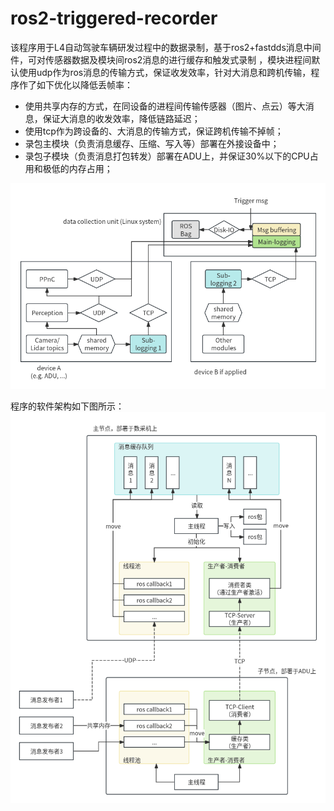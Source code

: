 # ros2-triggered-recorder
该程序用于L4自动驾驶车辆研发过程中的数据录制，基于ros2+fastdds消息中间件，可对传感器数据及模块间ros2消息的进行缓存和触发式录制 ，模块进程间默认使用udp作为ros消息的传输方式，保证收发效率，针对大消息和跨机传输，程序作了如下优化以降低丢帧率：
- 使用共享内存的方式，在同设备的进程间传输传感器（图片、点云）等大消息，保证大消息的收发效率，降低链路延迟；
- 使用tcp作为跨设备的、大消息的传输方式，保证跨机传输不掉帧；
- 录包主模块（负责消息缓存、压缩、写入等）部署在外接设备中；
- 录包子模块（负责消息打包转发）部署在ADU上，并保证30%以下的CPU占用和极低的内存占用；


![alt text](https://github.com/XH-Yang-archive/ros2-triggered-recorder/blob/main/figures/demo_figure.png?raw=true)


程序的软件架构如下图所示：
![alt text](https://github.com/XH-Yang-archive/ros2-triggered-recorder/blob/main/figures/demo_figure2.png?raw=true)

